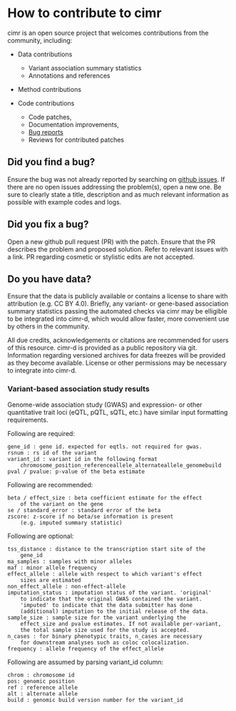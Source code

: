 
# How to contribute to cimr

cimr is an open source project that welcomes contributions from the community, 
including:

* Data contributions

  * Variant association summary statistics
  * Annotations and references

* Method contributions

* Code contributions

  * Code patches,
  * Documentation improvements,
  * [Bug reports](https://github.com/greenelab/cimr/issues)
  * Reviews for contributed patches


## Did you find a bug?

Ensure the bug was not already reported by searching on 
[github issues](https://github.com/greenelab/cimr/issues). 
If there are no open issues addressing the problem(s), open a 
new one. Be sure to clearly state a title, description and as much 
relevant information as possible with example codes and logs.


## Did you fix a bug?

Open a new github pull request (PR) with the patch. Ensure that the 
PR describes the problem and proposed solution. Refer to relevant 
issues with a link. PR regarding cosmetic or stylistic edits are not 
accepted.


## Do you have data?

Ensure that the data is publicly available or contains a license to 
share with attribution (e.g. CC BY 4.0). Briefly, any variant- or 
gene-based association summary statistics passing the automated checks 
via cimr may be elligible to be integrated into cimr-d, which would 
allow faster, more convenient use by others in the community. 

All due credits, acknowledgements or citations are recommended for 
users of this resource. cimr-d is provided as a public repository via 
git. Information regarding versioned archives for data freezes will be 
provided as they become available. License or other permissions may be 
necessary to integrate into cimr-d.


### Variant-based association study results

Genome-wide association study (GWAS) and expression- or other 
quantitative trait loci (eQTL, pQTL, sQTL, etc.) have similar input 
formatting requirements.


Following are required:

```
gene_id : gene id. expected for eqtls. not required for gwas.
rsnum : rs id of the variant
variant_id : variant id in the following format
    chromosome_position_referenceallele_alternateallele_genomebuild
pval / pvalue: p-value of the beta estimate
```

Following are recommended:

```
beta / effect_size : beta coefficient estimate for the effect 
    of the variant on the gene 
se / standard_error : standard error of the beta
zscore: z-score if no beta/se information is present 
    (e.g. imputed summary statistic)
```

Following are optional:

```
tss_distance : distance to the transcription start site of the 
    gene_id
ma_samples : samples with minor alleles
maf : minor allele frequency
effect_allele : allele with respect to which variant's effect 
    sizes are estimated
non_effect_allele : non-effect-allele
imputation_status : imputation status of the variant. 'original' 
    to indicate that the original GWAS contained the variant. 
    'imputed' to indicate that the data submitter has done 
    (additional) imputation to the initial release of the data.
sample_size : sample size for the variant underlying the 
    effect_size and pvalue estimates. If not available per-variant, 
    the total sample size used for the study is accepted.
n_cases : for binary phenotypic traits, n_cases are necessary 
    for downstream analyses such as coloc colocalization.
frequency : allele frequency of the effect_allele
```

Following are assumed by parsing variant_id column:

```
chrom : chromosome id
pos: genomic position
ref : reference allele
alt : alternate allele
build : genomic build version number for the variant_id
```


